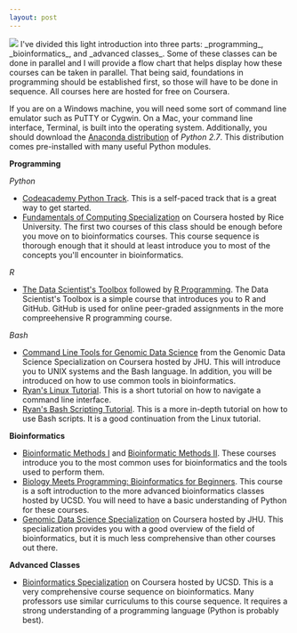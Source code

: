 ```yaml
---
layout: post
---
```

<img src="https://docs.google.com/uc?id=0B9BIj_pWs6Z4U3N6U0ZoVnB6UHc">
I've divided this light introduction into three parts: _programming_, _bioinformatics_, and _advanced classes_. Some of these classes can be done in parallel and I will provide a flow chart that helps display how these courses can be taken in parallel. That being said, foundations in programming should be established first, so those will have to be done in sequence. All courses here are hosted for free on Coursera.

If you are on a Windows machine, you will need some sort of command line emulator such as PuTTY or Cygwin. On a Mac, your command line interface, Terminal, is built into the operating system. Additionally, you should download the [Anaconda distribution](https://www.continuum.io) of *Python 2.7*. This distribution comes pre-installed with many useful Python modules.

**Programming**

*Python*

- [Codeacademy Python Track](https://www.codecademy.com/). This is a self-paced track that is a great way to get started.
- [Fundamentals of Computing Specialization](https://www.coursera.org/specializations/computer-fundamentals) on Coursera hosted by Rice University. The first two courses of this class should be enough before you move on to bioinformatics courses. This course sequence is thorough enough that it should at least introduce you to most of the concepts you'll encounter in bioinformatics.

*R*

- [The Data Scientist's Toolbox](https://www.coursera.org/learn/data-scientists-tools) followed by [R Programming](https://www.coursera.org/learn/r-programming). The Data Scientist's Toolbox is a simple course that introduces you to R and GitHub. GitHub is used for online peer-graded assignments in the more compreehensive R programming course.

*Bash*

- [Command Line Tools for Genomic Data Science](https://www.coursera.org/learn/genomic-tools) from the Genomic Data Science Specialization on Coursera hosted by JHU. This will introduce you to UNIX systems and the Bash language. In addition, you will be introduced on how to use common tools in bioinformatics.
- [Ryan's Linux Tutorial](http://ryanstutorials.net/linuxtutorial/). This is a short tutorial on how to navigate a command line interface.
- [Ryan's Bash Scripting Tutorial](http://ryanstutorials.net/bash-scripting-tutorial/). This is a more in-depth tutorial on how to use Bash scripts. It is a good continuation from the Linux tutorial.


**Bioinformatics**

- [Bioinformatic Methods I](https://www.coursera.org/learn/bioinformatics-methods-1) and [Bioinformatic Methods II](https://www.coursera.org/learn/bioinformatics-methods-2). These courses introduce you to the most common uses for bioinformatics and the tools used to perform them.
- [Biology Meets Programming: Bioinformatics for Beginners](https://www.coursera.org/learn/bioinformatics). This course is a soft introduction to the more advanced bioinformatics classes hosted by UCSD. You will need to have a basic understanding of Python for these courses.
- [Genomic Data Science Specialization](https://www.coursera.org/specializations/genomic-data-science) on Coursera hosted by JHU. This specialization provides you with a good overview of the field of bioinformatics, but it is much less comprehensive than other courses out there.

**Advanced Classes**

- [Bioinformatics Specialization](https://www.coursera.org/specializations/computational-biology) on Coursera hosted by UCSD. This is a very comprehensive course sequence on bioinformatics. Many professors use similar curriculums to this course sequence. It requires a strong understanding of a programming language (Python is probably best).
